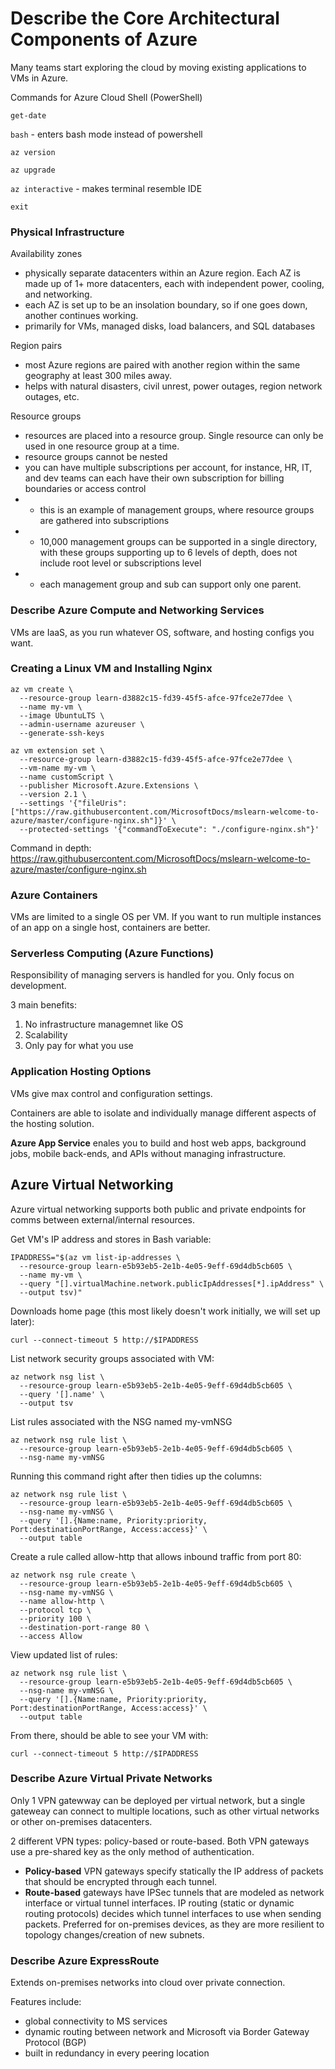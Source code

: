 # Describe the Core Architectural Components of Azure
Many teams start exploring the cloud by moving existing applications to VMs in Azure.

Commands for Azure Cloud Shell (PowerShell)

```get-date```

```bash``` - enters bash mode instead of powershell

```az version```

```az upgrade```

```az interactive``` - makes terminal resemble IDE

```exit```

### Physical Infrastructure
Availability zones
- physically separate datacenters within an Azure region. Each AZ is made up of 1+ more datacenters, each with independent power, cooling, and networking. 
- each AZ is set up to be an insolation boundary, so if one goes down, another continues working.
- primarily for VMs, managed disks, load balancers, and SQL databases

Region pairs
- most Azure regions are paired with another region within the same geography at least 300 miles away. 
- helps with natural disasters, civil unrest, power outages, region network outages, etc.

Resource groups
- resources are placed into a resource group. Single resource can only be used in one resource group at a time.
- resource groups cannot be nested
- you can have multiple subscriptions per account, for instance, HR, IT, and dev teams can each have their own subscription for billing boundaries or access control
-   - this is an example of management groups, where resource groups are gathered into subscriptions
-   - 10,000 management groups can be supported in a single directory, with these groups supporting up to 6 levels of depth, does not include root level or subscriptions level
-   - each management group and sub can support only one parent.

### Describe Azure Compute and Networking Services
VMs are IaaS, as you run whatever OS, software, and hosting configs you want.

### Creating a Linux VM and Installing Nginx
```
az vm create \
  --resource-group learn-d3882c15-fd39-45f5-afce-97fce2e77dee \
  --name my-vm \
  --image UbuntuLTS \
  --admin-username azureuser \
  --generate-ssh-keys
```
```
az vm extension set \
  --resource-group learn-d3882c15-fd39-45f5-afce-97fce2e77dee \
  --vm-name my-vm \
  --name customScript \
  --publisher Microsoft.Azure.Extensions \
  --version 2.1 \
  --settings '{"fileUris":["https://raw.githubusercontent.com/MicrosoftDocs/mslearn-welcome-to-azure/master/configure-nginx.sh"]}' \
  --protected-settings '{"commandToExecute": "./configure-nginx.sh"}'
```

Command in depth: https://raw.githubusercontent.com/MicrosoftDocs/mslearn-welcome-to-azure/master/configure-nginx.sh

### Azure Containers
VMs are limited to a single OS per VM. If you want to run multiple instances of an app on a single host, containers are better.

### Serverless Computing (Azure Functions)
Responsibility of managing servers is handled for you. Only focus on development. 

3 main benefits:
1. No infrastructure managemnet like OS
2. Scalability
3. Only pay for what you use

### Application Hosting Options
VMs give max control and configuration settings.

Containers are able to isolate and individually manage different aspects of the hosting solution.

**Azure App Service** enales you to build and host web apps, background jobs, mobile back-ends, and APIs without managing infrastructure. 

## Azure Virtual Networking
Azure virtual networking supports both public and private endpoints for comms between external/internal resources.

Get VM's IP address and stores in Bash variable:
```
IPADDRESS="$(az vm list-ip-addresses \
  --resource-group learn-e5b93eb5-2e1b-4e05-9eff-69d4db5cb605 \
  --name my-vm \
  --query "[].virtualMachine.network.publicIpAddresses[*].ipAddress" \
  --output tsv)"
```

Downloads home page (this most likely doesn't work initially, we will set up later):
```
curl --connect-timeout 5 http://$IPADDRESS
```

List network security groups associated with VM:
```
az network nsg list \
  --resource-group learn-e5b93eb5-2e1b-4e05-9eff-69d4db5cb605 \
  --query '[].name' \
  --output tsv
```

List rules associated with the NSG named my-vmNSG
```
az network nsg rule list \
  --resource-group learn-e5b93eb5-2e1b-4e05-9eff-69d4db5cb605 \
  --nsg-name my-vmNSG
```

Running this command right after then tidies up the columns:
```
az network nsg rule list \
  --resource-group learn-e5b93eb5-2e1b-4e05-9eff-69d4db5cb605 \
  --nsg-name my-vmNSG \
  --query '[].{Name:name, Priority:priority, Port:destinationPortRange, Access:access}' \
  --output table
```

Create a rule called allow-http that allows inbound traffic from port 80:
```
az network nsg rule create \
  --resource-group learn-e5b93eb5-2e1b-4e05-9eff-69d4db5cb605 \
  --nsg-name my-vmNSG \
  --name allow-http \
  --protocol tcp \
  --priority 100 \
  --destination-port-range 80 \
  --access Allow
```

View updated list of rules:
```
az network nsg rule list \
  --resource-group learn-e5b93eb5-2e1b-4e05-9eff-69d4db5cb605 \
  --nsg-name my-vmNSG \
  --query '[].{Name:name, Priority:priority, Port:destinationPortRange, Access:access}' \
  --output table
```

From there, should be able to see your VM with:
```
curl --connect-timeout 5 http://$IPADDRESS
```

### Describe Azure Virtual Private Networks
Only 1 VPN gatewway can be deployed per virtual network, but a single gateweay can connect to multiple locations, such as other virtual networks or other on-premises datacenters.

2 different VPN types: policy-based or route-based. Both VPN gateways use a pre-shared key as the only method of authentication.
- **Policy-based** VPN gateways specify statically the IP address of packets that should be encrypted through each tunnel. 
- **Route-based** gateways have IPSec tunnels that are modeled as network interface or virtual tunnel interfaces. IP routing (static or dynamic routing protocols) decides which tunnel interfaces to use when sending packets. Preferred for on-premises devices, as they are more resilient to topology changes/creation of new subnets. 

### Describe Azure ExpressRoute
Extends on-premises networks into cloud over private connection.

Features include:
- global connectivity to MS services
- dynamic routing between network and Microsoft via Border Gateway Protocol (BGP)
- built in redundancy in every peering location

